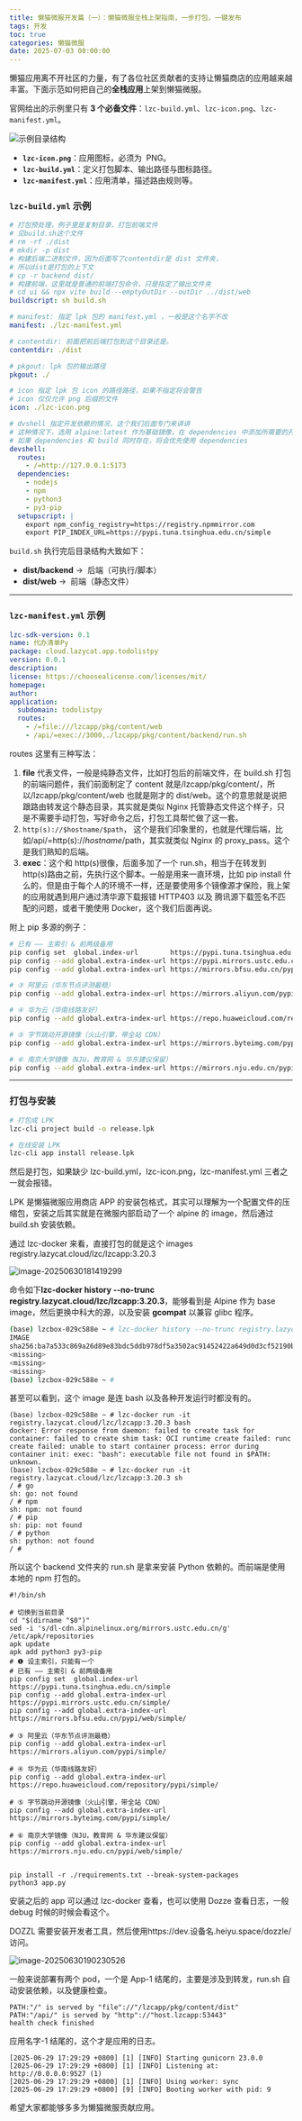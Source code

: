 ```yaml
---
title: 懒猫微服开发篇（一）：懒猫微服全栈上架指南，一步打包，一键发布
tags: 开发
toc: true
categories: 懒猫微服
date: 2025-07-03 00:00:00
---
```


懒猫应用离不开社区的力量，有了各位社区贡献者的支持让懒猫商店的应用越来越丰富。下面示范如何把自己的**全栈应用**上架到懒猫微服。

官网给出的示例里只有 **3 个必备文件**：`lzc-build.yml`、`lzc-icon.png`、`lzc-manifest.yml`。

![示例目录结构](https://raw.githubusercontent.com/cloudsmithy/picgo-imh/master/image-20250630173852407.png)

- **`lzc-icon.png`**：应用图标，必须为  PNG。
- **`lzc-build.yml`**：定义打包脚本、输出路径与图标路径。
- **`lzc-manifest.yml`**：应用清单，描述路由规则等。

### `lzc-build.yml` 示例

```yml
# 打包预处理，例子里是复制目录，打包前端文件
# 见build.sh这个文件
# rm -rf ./dist
# mkdir -p dist
# 构建后端二进制文件，因为后面写了contentdir是 dist 文件夹，
# 所以dist是打包的上下文
# cp -r backend dist/
# 构建前端，这里就是普通的前端打包命令，只是指定了输出文件夹
# cd ui && npx vite build --emptyOutDir --outDir ../dist/web
buildscript: sh build.sh

# manifest: 指定 lpk 包的 manifest.yml ，一般是这个名字不改
manifest: ./lzc-manifest.yml

# contentdir: 前面把前后端打包到这个目录还是。
contentdir: ./dist

# pkgout: lpk 包的输出路径
pkgout: ./

# icon 指定 lpk 包 icon 的路径路径，如果不指定将会警告
# icon 仅仅允许 png 后缀的文件
icon: ./lzc-icon.png

# dvshell 指定开发依赖的情况，这个我们后面专门来讲讲
# 这种情况下，选用 alpine:latest 作为基础镜像，在 dependencies 中添加所需要的开发依赖即可
# 如果 dependencies 和 build 同时存在，将会优先使用 dependencies
devshell:
  routes:
    - /=http://127.0.0.1:5173
  dependencies:
    - nodejs
    - npm
    - python3
    - py3-pip
  setupscript: |
    export npm_config_registry=https://registry.npmmirror.com
    export PIP_INDEX_URL=https://pypi.tuna.tsinghua.edu.cn/simple
```

`build.sh` 执行完后目录结构大致如下：

- **dist/backend** →  后端（可执行/脚本）
- **dist/web** →  前端（静态文件）

---

### `lzc-manifest.yml` 示例

```yml
lzc-sdk-version: 0.1
name: 代办清单Py
package: cloud.lazycat.app.todolistpy
version: 0.0.1
description:
license: https://choosealicense.com/licenses/mit/
homepage:
author:
application:
  subdomain: todolistpy
  routes:
    - /=file:///lzcapp/pkg/content/web
    - /api/=exec://3000,./lzcapp/pkg/content/backend/run.sh
```

routes 这里有三种写法：

1. **file** 代表文件，一般是纯静态文件，比如打包后的前端文件，在 build.sh 打包的前端问题件，我们前面制定了 content 就是/lzcapp/pkg/content/，所以/lzcapp/pkg/content/web 也就是刚才的 dist/web。这个的意思就是说把跟路由转发这个静态目录，其实就是类似 Nginx 托管静态文件这个样子，只是不需要手动打包，写好命令之后，打包工具帮忙做了这一套。
2. `http(s)://$hostname/$path`， 这个是我们印象里的，也就是代理后端，比如/api/=http(s)://$hostname/$path，其实就类似 Nginx 的 proxy_pass。这个是我们熟知的后端。
3. **exec**：这个和 http(s)很像，后面多加了一个 run.sh，相当于在转发到 http(s)路由之前，先执行这个脚本。一般是用来一直环境，比如 pip install 什么的，但是由于每个人的环境不一样，还是要使用多个镜像源才保险，我上架的应用就遇到用户通过清华源下载报错 HTTP403 以及 腾讯源下载签名不匹配的问题，或者干脆使用 Docker，这个我们后面再说。

附上 pip 多源的例子：

```bash
# 已有 —— 主索引 & 前两级备用
pip config set  global.index-url        https://pypi.tuna.tsinghua.edu.cn/simple
pip config --add global.extra-index-url https://pypi.mirrors.ustc.edu.cn/simple/
pip config --add global.extra-index-url https://mirrors.bfsu.edu.cn/pypi/web/simple/

# ③ 阿里云（华东节点评测最稳）
pip config --add global.extra-index-url https://mirrors.aliyun.com/pypi/simple/

# ④ 华为云（华南线路友好）
pip config --add global.extra-index-url https://repo.huaweicloud.com/repository/pypi/simple/

# ⑤ 字节跳动开源镜像（火山引擎，带全站 CDN）
pip config --add global.extra-index-url https://mirrors.byteimg.com/pypi/simple/

# ⑥ 南京大学镜像（NJU，教育网 & 华东建议保留）
pip config --add global.extra-index-url https://mirrors.nju.edu.cn/pypi/web/simple/
```

---

### 打包与安装

```bash
# 打包成 LPK
lzc-cli project build -o release.lpk

# 在线安装 LPK
lzc-cli app install release.lpk
```

然后是打包，如果缺少 lzc-build.yml，lzc-icon.png，lzc-manifest.yml 三者之一就会报错。

LPK 是懒猫微服应用商店 APP 的安装包格式，其实可以理解为一个配置文件的压缩包，安装之后其实就是在微服内部启动了一个 alpine 的 image，然后通过 build.sh 安装依赖。

通过 lzc-docker 来看，直接打包的就是这个 images registry.lazycat.cloud/lzc/lzcapp:3.20.3

![image-20250630181419299](https://raw.githubusercontent.com/cloudsmithy/picgo-imh/master/image-20250630181419299.png)

命令如下**lzc-docker history --no-trunc registry.lazycat.cloud/lzc/lzcapp:3.20.3**，能够看到是 Alpine 作为 base image，然后更换中科大的源，以及安装 **gcompat** 以兼容 glibc 程序。

```bash
(base) lzcbox-029c588e ~ # lzc-docker history --no-trunc registry.lazycat.cloud/lzc/lzcapp:3.20.3
IMAGE                                                                     CREATED        CREATED BY                                                                                                SIZE      COMMENT
sha256:ba7a533c869a26d89e83bdc5ddb978df5a3502ac91452422a649d0d3cf52190b   7 months ago   RUN /bin/sh -c apk add gcompat # buildkit                                                                 2.48MB    buildkit.dockerfile.v0
<missing>                                                                 7 months ago   RUN /bin/sh -c sed -i 's/dl-cdn.alpinelinux.org/mirrors.ustc.edu.cn/g' /etc/apk/repositories # buildkit   97B       buildkit.dockerfile.v0
<missing>                                                                 9 months ago   CMD ["/bin/sh"]                                                                                           0B        buildkit.dockerfile.v0
<missing>                                                                 9 months ago   ADD alpine-minirootfs-3.20.3-x86_64.tar.gz / # buildkit                                                   7.8MB     buildkit.dockerfile.v0
(base) lzcbox-029c588e ~ #
```

甚至可以看到，这个 image 是连 bash 以及各种开发运行时都没有的。

```
(base) lzcbox-029c588e ~ # lzc-docker run -it registry.lazycat.cloud/lzc/lzcapp:3.20.3 bash
docker: Error response from daemon: failed to create task for container: failed to create shim task: OCI runtime create failed: runc create failed: unable to start container process: error during container init: exec: "bash": executable file not found in $PATH: unknown.
(base) lzcbox-029c588e ~ # lzc-docker run -it registry.lazycat.cloud/lzc/lzcapp:3.20.3 sh
/ # go
sh: go: not found
/ # npm
sh: npm: not found
/ # pip
sh: pip: not found
/ # python
sh: python: not found
/ #
```

所以这个 backend 文件夹的 run.sh 是拿来安装 Python 依赖的。而前端是使用本地的 npm 打包的。

```
#!/bin/sh

# 切换到当前目录
cd "$(dirname "$0")"
sed -i 's/dl-cdn.alpinelinux.org/mirrors.ustc.edu.cn/g' /etc/apk/repositories
apk update
apk add python3 py3-pip
# ❶ 设主索引，只能有一个
# 已有 —— 主索引 & 前两级备用
pip config set  global.index-url        https://pypi.tuna.tsinghua.edu.cn/simple
pip config --add global.extra-index-url https://pypi.mirrors.ustc.edu.cn/simple/
pip config --add global.extra-index-url https://mirrors.bfsu.edu.cn/pypi/web/simple/

# ③ 阿里云（华东节点评测最稳）
pip config --add global.extra-index-url https://mirrors.aliyun.com/pypi/simple/

# ④ 华为云（华南线路友好）
pip config --add global.extra-index-url https://repo.huaweicloud.com/repository/pypi/simple/

# ⑤ 字节跳动开源镜像（火山引擎，带全站 CDN）
pip config --add global.extra-index-url https://mirrors.byteimg.com/pypi/simple/

# ⑥ 南京大学镜像（NJU，教育网 & 华东建议保留）
pip config --add global.extra-index-url https://mirrors.nju.edu.cn/pypi/web/simple/


pip install -r ./requirements.txt --break-system-packages
python3 app.py
```

安装之后的 app 可以通过 lzc-docker 查看，也可以使用 Dozze 查看日志，一般 debug 时候的时候会看这个。

DOZZL 需要安装开发者工具，然后使用https://dev.设备名.heiyu.space/dozzle/访问。

![image-20250630190230526](https://raw.githubusercontent.com/cloudsmithy/picgo-imh/master/image-20250630190230526.png)

一般来说部署有两个 pod，一个是 App-1 结尾的，主要是涉及到转发，run.sh 自动安装依赖，以及健康检查。

```
PATH:"/" is served by "file"://"/lzcapp/pkg/content/dist"
PATH:"/api/" is served by "http"://"host.lzcapp:53443"
health check finished
```

应用名字-1 结尾的，这个才是应用的日志。

```
[2025-06-29 17:29:29 +0800] [1] [INFO] Starting gunicorn 23.0.0
[2025-06-29 17:29:29 +0800] [1] [INFO] Listening at: http://0.0.0.0:9527 (1)
[2025-06-29 17:29:29 +0800] [1] [INFO] Using worker: sync
[2025-06-29 17:29:29 +0800] [9] [INFO] Booting worker with pid: 9
```

希望大家都能够多多为懒猫微服贡献应用。
